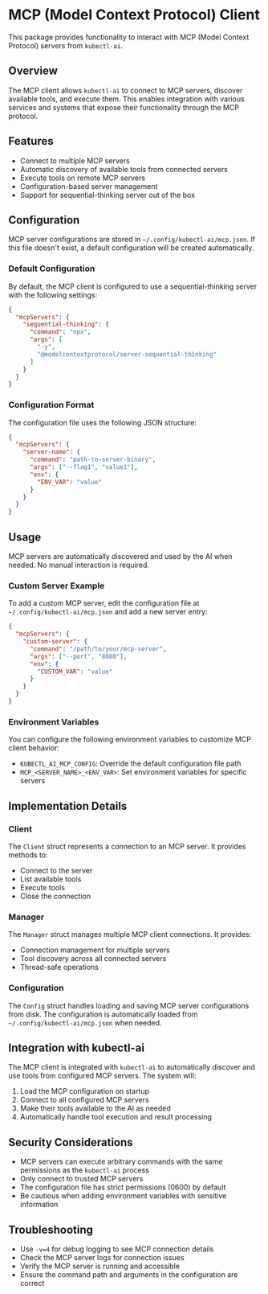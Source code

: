 # MCP (Model Context Protocol) Client

This package provides functionality to interact with MCP (Model Context Protocol) servers from `kubectl-ai`.

## Overview

The MCP client allows `kubectl-ai` to connect to MCP servers, discover available tools, and execute them. This enables integration with various services and systems that expose their functionality through the MCP protocol.

## Features

- Connect to multiple MCP servers
- Automatic discovery of available tools from connected servers
- Execute tools on remote MCP servers
- Configuration-based server management
- Support for sequential-thinking server out of the box

## Configuration

MCP server configurations are stored in `~/.config/kubectl-ai/mcp.json`. If this file doesn't exist, a default configuration will be created automatically.

### Default Configuration

By default, the MCP client is configured to use a sequential-thinking server with the following settings:

```json
{
  "mcpServers": {
    "sequential-thinking": {
      "command": "npx",
      "args": [
        "-y",
        "@modelcontextprotocol/server-sequential-thinking"
      ]
    }
  }
}
```

### Configuration Format

The configuration file uses the following JSON structure:

```json
{
  "mcpServers": {
    "server-name": {
      "command": "path-to-server-binary",
      "args": ["--flag1", "value1"],
      "env": {
        "ENV_VAR": "value"
      }
    }
  }
}
```

## Usage

MCP servers are automatically discovered and used by the AI when needed. No manual interaction is required.

### Custom Server Example

To add a custom MCP server, edit the configuration file at `~/.config/kubectl-ai/mcp.json` and add a new server entry:

```json
{
  "mcpServers": {
    "custom-server": {
      "command": "/path/to/your/mcp-server",
      "args": ["--port", "8080"],
      "env": {
        "CUSTOM_VAR": "value"
      }
    }
  }
}
```

### Environment Variables

You can configure the following environment variables to customize MCP client behavior:

- `KUBECTL_AI_MCP_CONFIG`: Override the default configuration file path
- `MCP_<SERVER_NAME>_<ENV_VAR>`: Set environment variables for specific servers

## Implementation Details

### Client

The `Client` struct represents a connection to an MCP server. It provides methods to:
- Connect to the server
- List available tools
- Execute tools
- Close the connection

### Manager

The `Manager` struct manages multiple MCP client connections. It provides:
- Connection management for multiple servers
- Tool discovery across all connected servers
- Thread-safe operations

### Configuration

The `Config` struct handles loading and saving MCP server configurations from disk. The configuration is automatically loaded from `~/.config/kubectl-ai/mcp.json` when needed.

## Integration with kubectl-ai

The MCP client is integrated with `kubectl-ai` to automatically discover and use tools from configured MCP servers. The system will:

1. Load the MCP configuration on startup
2. Connect to all configured MCP servers
3. Make their tools available to the AI as needed
4. Automatically handle tool execution and result processing

## Security Considerations

- MCP servers can execute arbitrary commands with the same permissions as the `kubectl-ai` process
- Only connect to trusted MCP servers
- The configuration file has strict permissions (0600) by default
- Be cautious when adding environment variables with sensitive information

## Troubleshooting

- Use `-v=4` for debug logging to see MCP connection details
- Check the MCP server logs for connection issues
- Verify the MCP server is running and accessible
- Ensure the command path and arguments in the configuration are correct
